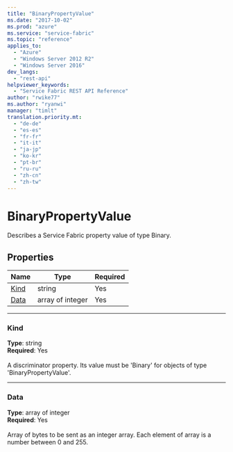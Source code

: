 ```yaml
---
title: "BinaryPropertyValue"
ms.date: "2017-10-02"
ms.prod: "azure"
ms.service: "service-fabric"
ms.topic: "reference"
applies_to: 
  - "Azure"
  - "Windows Server 2012 R2"
  - "Windows Server 2016"
dev_langs: 
  - "rest-api"
helpviewer_keywords: 
  - "Service Fabric REST API Reference"
author: "rwike77"
ms.author: "ryanwi"
manager: "timlt"
translation.priority.mt: 
  - "de-de"
  - "es-es"
  - "fr-fr"
  - "it-it"
  - "ja-jp"
  - "ko-kr"
  - "pt-br"
  - "ru-ru"
  - "zh-cn"
  - "zh-tw"
---
```

# BinaryPropertyValue

Describes a Service Fabric property value of type Binary.

## Properties
| Name | Type | Required |
| --- | --- | --- |
| [Kind](#kind) | string | Yes |
| [Data](#data) | array of integer | Yes |

____
### Kind
__Type__: string <br/>
__Required__: Yes <br/>
<br/>
A discriminator property. Its value must be 'Binary' for objects of type 'BinaryPropertyValue'.

____
### Data
__Type__: array of integer <br/>
__Required__: Yes<br/>
<br/>
Array of bytes to be sent as an integer array. Each element of array is a number between 0 and 255.
